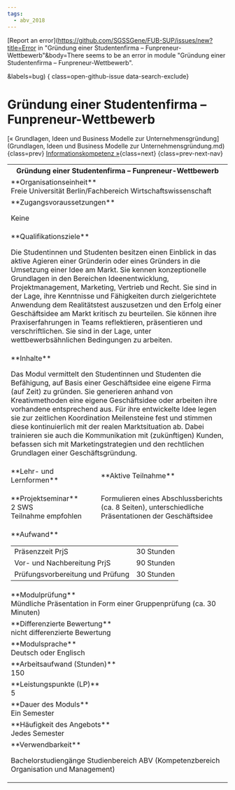 ```yaml
---
tags:
  - abv_2018
---
```

[Report an error](https://github.com/SGSSGene/FUB-SUP/issues/new?title=Error in "Gründung einer Studentenfirma – Funpreneur-Wettbewerb"&body=There seems to be an error in module "Gründung einer Studentenfirma – Funpreneur-Wettbewerb".

<Describe here a slightly more detailed description of what is wrong>&labels=bug)
{ class=open-github-issue data-search-exclude}

# Gründung einer Studentenfirma – Funpreneur-Wettbewerb

[« Grundlagen, Ideen und Business Modelle zur Unternehmensgründung](Grundlagen, Ideen und Business Modelle zur Unternehmensgründung.md){class=prev}
[Informationskompetenz »](Informationskompetenz.md){class=next}
{class=prev-next-nav}

<table markdown id="moduledesc">
<tr markdown class="moduledesc_head"><th colspan="2">Gründung einer Studentenfirma – Funpreneur-Wettbewerb </th></tr>
<tr markdown><td colspan="2">**Organisationseinheit**   <br>Freie Universität Berlin/Fachbereich Wirtschaftswissenschaft</td></tr>


<tr markdown><td colspan="2">**Zugangsvoraussetzungen** <br>

Keine


</td></tr>
<tr markdown><td colspan="2">**Qualifikationsziele**    <br>

Die Studentinnen und Studenten besitzen einen Einblick in das aktive Agieren
einer Gründerin oder eines Gründers in die Umsetzung einer Idee am Markt.
Sie kennen konzeptionelle Grundlagen in den Bereichen Ideenentwicklung,
Projektmanagement, Marketing, Vertrieb und Recht. Sie sind in der Lage, ihre
Kenntnisse und Fähigkeiten durch zielgerichtete Anwendung dem Realitätstest
auszusetzen und den Erfolg einer Geschäftsidee am Markt kritisch zu
beurteilen. Sie können ihre Praxiserfahrungen in Teams reflektieren,
präsentieren und verschriftlichen. Sie sind in der Lage, unter
wettbewerbsähnlichen Bedingungen zu arbeiten.


</td></tr>
<tr markdown><td colspan="2">**Inhalte**                <br>

Das Modul vermittelt den Studentinnen und Studenten die Befähigung, auf
Basis einer Geschäftsidee eine eigene Firma (auf Zeit) zu gründen. Sie
generieren anhand von Kreativmethoden eine eigene Geschäftsidee oder
arbeiten ihre vorhandene entsprechend aus. Für ihre entwickelte Idee legen
sie zur zeitlichen Koordination Meilensteine fest und stimmen diese
kontinuierlich mit der realen Marktsituation ab. Dabei trainieren sie auch
die Kommunikation mit (zukünftigen) Kunden, befassen sich mit
Marketingstrategien und den rechtlichen Grundlagen einer Geschäftsgründung.


</td></tr>

<tr markdown><td>**Lehr- und Lernformen**</td><td>**Aktive Teilnahme**</td></tr>
<tr markdown><td> **Projektseminar** <br>2 SWS <br> Teilnahme empfohlen</td><td>

Formulieren eines Abschlussberichts (ca. 8 Seiten), unterschiedliche Präsentationen der Geschäftsidee
</td></tr>
<tr markdown><td colspan="2">**Aufwand**                <br>
<table class="aufwand_table">
<tr><td>Präsenzzeit PrjS</td><td>30 Stunden</td></tr>
<tr><td>Vor- und Nachbereitung PrjS</td><td>90 Stunden</td></tr>
<tr><td>Prüfungsvorbereitung und Prüfung</td><td>30 Stunden</td></tr>
</table>

</td></tr>
<tr markdown><td colspan="2">**Modulprüfung**             <br>Mündliche Präsentation in Form einer Gruppenprüfung (ca. 30 Minuten)


</td></tr>
<tr markdown><td colspan="2">**Differenzierte Bewertung** <br>nicht differenzierte Bewertung

</td></tr>
<tr markdown><td colspan="2">**Modulsprache**             <br>Deutsch oder Englisch</td></tr>
<tr markdown><td colspan="2">**Arbeitsaufwand (Stunden)** <br>150</td></tr>
<tr markdown><td colspan="2">**Leistungspunkte (LP)**     <br>5</td></tr>
<tr markdown><td colspan="2">**Dauer des Moduls**         <br>Ein Semester</td></tr>
<tr markdown><td colspan="2">**Häufigkeit des Angebots**  <br>Jedes Semester</td></tr>
<tr markdown><td colspan="2">**Verwendbarkeit**           <br>

Bachelorstudiengänge Studienbereich ABV (Kompetenzbereich Organisation und
Management)


</td></tr>

</table>
